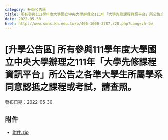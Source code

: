 ```yaml
---
category: 升學公告區
title: 所有參與111學年度大學國立中央大學辦理之111年「大學先修課程資訊平台」所公告之各準大學生所屬學系同意認抵之課程或考試，請查照。
date: 2022-05-30
href: http://www.smhs.kh.edu.tw/p/406-1000-3787,r20.php?Lang=zh-tw
---
```


# [升學公告區] 所有參與111學年度大學國立中央大學辦理之111年「大學先修課程資訊平台」所公告之各準大學生所屬學系同意認抵之課程或考試，請查照。

發布日期：2022-05-30



## 附件

- [附件.zip](https://www.smhs.kh.edu.tw/app/index.php?Action=downloadfile&file=WVhSMFlXTm9MelF2Y0hSaFh6TTFOakZmTnpBNE16TXpObDg1TXpjd05TNTZhWEE9&fname=DGGGROTSYWQO41XX50LKSWHGRK30OOLKDGUWTSKK4125MLVWKPROVTPOUSSSPKPO)
